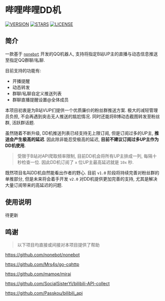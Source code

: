 # 哔哩哔哩DD机

[![VERSION](https://img.shields.io/badge/version-1.1.0-green)](https://github.com/SK-415/bilibili-dd-bot/releases)
[![STARS](https://img.shields.io/github/stars/SK-415/bilibili-dd-bot)](https://github.com/SK-415/bilibili-dd-bot/stargazers)
[![LICENSE](https://img.shields.io/github/license/SK-415/bilibili-dd-bot)](https://github.com/SK-415/bilibili-dd-bot/blob/master/LICENSE)

## 简介

一款基于 [`nonebot`](https://github.com/nonebot/nonebot) 开发的QQ机器人, 支持将指定B站UP主的直播与动态信息推送至指定QQ群聊/私聊.

目前支持的功能有:
* 开播提醒
* 动态转发
* 群聊/私聊自定义推送列表
* 群聊直播提醒设置@全体成员

本项目初衷是为B站VUP们提供一个优质廉价的粉丝群推送方案. 极大的减轻管理员负担, 不会再遇到突击无人推送的尴尬情况. 同时还能将B博动态截图转发至粉丝群, 活跃群话题. 

虽然随着不断升级, DD机推送列表已经支持无上限订阅, 但是订阅过多的UP主, **推送会产生极高的延迟**. 因此除非能忍受极高的延迟, **目前不建议订阅过多UP主作为DD机使用**.

> 受限于B站对API爬取频率限制, 目前DD机会将所有UP主排成一列, 每隔十秒检查一位. 因此DD机订阅了 `x` 位UP主最高延迟就是 `10x` 秒.

既然项目名叫DD机自然能看出作者的野心. 目前 `v1.0` 阶段将持续完善对粉丝群的单推部分, 但是未来将会着手开发 `v2.0` 对DD机提供更加完善的支持, 尤其是解决大量订阅带来的高延迟的问题.

## 使用说明

待更新

## 鸣谢

> 以下项目均直接或间接对本项目提供了帮助

https://github.com/nonebot/nonebot

https://github.com/Mrs4s/go-cqhttp

https://github.com/mamoe/mirai

https://github.com/SocialSisterYi/bilibili-API-collect

https://github.com/Passkou/bilibili_api